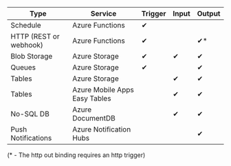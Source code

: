 Type | Service | Trigger | Input | Output 
-----|---------|---------|-------|--------
Schedule | Azure Functions | &#10004; |  | 
HTTP (REST or webhook) | Azure Functions | &#10004; |  | &#10004;\*
Blob Storage | Azure Storage | &#10004; | &#10004; | &#10004; 
Queues | Azure Storage | &#10004; |  | &#10004;
Tables | Azure Storage |  | &#10004; | &#10004;
Tables | Azure Mobile Apps Easy Tables |  | &#10004; | &#10004;
No-SQL DB | Azure DocumentDB |  | &#10004; | &#10004;
Push Notifications | Azure Notification Hubs | | | &#10004;

(\* - The http out binding requires an http trigger)